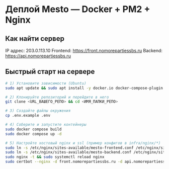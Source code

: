 # Деплой Mesto — Docker + PM2 + Nginx

## Как найти сервер
IP адрес: 203.0.113.10
Frontend: https://front.nomorepartiessbs.ru
Backend: https://api.nomorepartiessbs.ru

## Быстрый старт на сервере
```bash
# 1) Установите зависимости (Ubuntu)
sudo apt update && sudo apt install -y docker.io docker-compose-plugin nginx certbot python3-certbot-nginx

# 2) Клонируйте репозиторий и перейдите в него
git clone <URL_ВАШЕГО_РЕПО> && cd <ИМЯ_ПАПКИ_РЕПО>

# 3) Создайте файлы окружения
cp .env.example .env

# 4) Соберите и запустите контейнеры
sudo docker compose build
sudo docker compose up -d

# 5) Настройте хостовый nginx и ssl (пример конфигов в infra/nginx/*)
sudo ln -s /etc/nginx/sites-available/mesto-frontend.conf /etc/nginx/sites-enabled/
sudo ln -s /etc/nginx/sites-available/mesto-backend.conf /etc/nginx/sites-enabled/
sudo nginx -t && sudo systemctl reload nginx
sudo certbot --nginx -d front.nomorepartiessbs.ru -d api.nomorepartiessbs.ru --agree-tos -m <твой_email> -n --redirect
```
